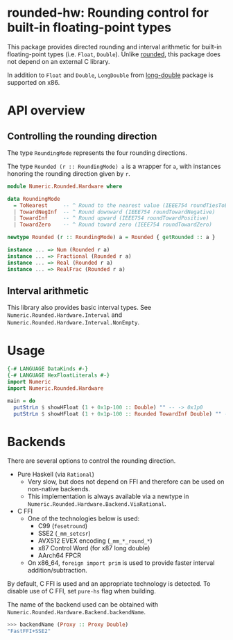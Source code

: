# rounded-hw: Rounding control for built-in floating-point types

This package provides directed rounding and interval arithmetic for built-in floating-point types (i.e. `Float`, `Double`).
Unlike [rounded](https://hackage.haskell.org/package/rounded), this package does not depend on an external C library.

In addition to `Float` and `Double`, `LongDouble` from [long-double](https://hackage.haskell.org/package/long-double) package is supported on x86.

# API overview

## Controlling the rounding direction

The type `RoundingMode` represents the four rounding directions.

The type `Rounded (r :: RoundingMode) a` is a wrapper for `a`, with instances honoring the rounding direction given by `r`.

```haskell
module Numeric.Rounded.Hardware where

data RoundingMode
  = ToNearest     -- ^ Round to the nearest value (IEEE754 roundTiesToEven)
  | TowardNegInf  -- ^ Round downward (IEEE754 roundTowardNegative)
  | TowardInf     -- ^ Round upward (IEEE754 roundTowardPositive)
  | TowardZero    -- ^ Round toward zero (IEEE754 roundTowardZero)

newtype Rounded (r :: RoundingMode) a = Rounded { getRounded :: a }

instance ... => Num (Rounded r a)
instance ... => Fractional (Rounded r a)
instance ... => Real (Rounded r a)
instance ... => RealFrac (Rounded r a)
```

## Interval arithmetic

This library also provides basic interval types. See `Numeric.Rounded.Hardware.Interval` and `Numeric.Rounded.Hardware.Interval.NonEmpty`.

# Usage

```haskell
{-# LANGUAGE DataKinds #-}
{-# LANGUAGE HexFloatLiterals #-}
import Numeric
import Numeric.Rounded.Hardware

main = do
  putStrLn $ showHFloat (1 + 0x1p-100 :: Double) "" -- -> 0x1p0
  putStrLn $ showHFloat (1 + 0x1p-100 :: Rounded TowardInf Double) "" -- -> 0x1.0000000000001p0
```

# Backends

There are several options to control the rounding direction.

* Pure Haskell (via `Rational`)
    * Very slow, but does not depend on FFI and therefore can be used on non-native backends.
    * This implementation is always available via a newtype in `Numeric.Rounded.Hardware.Backend.ViaRational`.
* C FFI
    * One of the technologies below is used:
        * C99 (`fesetround`)
        * SSE2 (`_mm_setcsr`)
        * AVX512 EVEX encoding (`_mm_*_round_*`)
        * x87 Control Word (for x87 long double)
        * AArch64 FPCR
    * On x86_64, `foreign import prim` is used to provide faster interval addition/subtraction.

By default, C FFI is used and an appropriate technology is detected.
To disable use of C FFI, set `pure-hs` flag when building.

The name of the backend used can be obtained with `Numeric.Rounded.Hardware.Backend.backendName`.

```haskell
>>> backendName (Proxy :: Proxy Double)
"FastFFI+SSE2"
```
